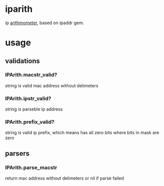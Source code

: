 # iparith

ip [arithmometer](https://rubygems.org/gems/iparith), based on ipaddr gem.

# usage

## validations

### IPArith.macstr_valid?

string is valid mac address without delimeters

### IPArith.ipstr_valid?

string is parseble ip address

### IPArith.prefix_valid?

string is valid ip prefix, which means has all zero bits where bits in mask are zero

## parsers

### IPArith.parse_macstr

return mac address without delimeters or nil if parse failed
